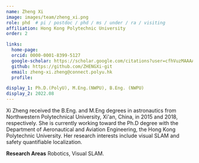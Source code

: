 ```yaml
---
name: Zheng Xi
image: images/team/zheng_xi.png
role: phd  # pi / postdoc / phd / ms / under / ra / visiting
affiliation: Hong Kong Polytechnic University
order: 2

links:
  home-page: 
  orcid: 0000-0001-8399-5127
  google-scholar: https://scholar.google.com/citations?user=cfhVuzMAAAAJ&hl=zh-CN
  github: https://github.com/ZHENGXi-git
  email: zheng-xi.zheng@connect.polyu.hk
  profile: 

display_1: Ph.D.(PolyU), M.Eng.(NWPU), B.Eng. (NWPU)
display_2: 2022.08
---
```


<!--  Add a short self introduction here -->
<!-- Like Research Areas -->

Xi Zheng received the B.Eng. and M.Eng degrees in astronautics from Northwestern Polytechnical University, Xi'an, China, in 2015 and 2018, respectively. She is currently working toward the Ph.D degree with the Department of Aeronautical and Aviation Engineering, the Hong Kong Polytechnic University. 
Her research interests include visual SLAM and safety quantifiable localization.

**Research Areas**
Robotics, Visual SLAM.
